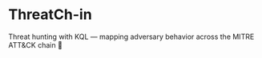 # ThreatCh-in
Threat hunting with KQL — mapping adversary behavior across the MITRE ATT&amp;CK chain 🔗
